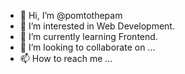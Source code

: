 - 👋 Hi, I’m @pomtothepam
- 👀 I’m interested in Web Development.
- 🌱 I’m currently learning Frontend.
- 💞️ I’m looking to collaborate on ...
- 📫 How to reach me ...

<!---
pomtothepam/pomtothepam is a ✨ special ✨ repository because its `README.md` (this file) appears on your GitHub profile.
You can click the Preview link to take a look at your changes.
--->
